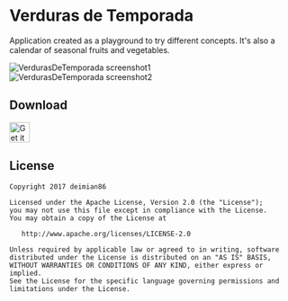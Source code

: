 Verduras de Temporada
=======
Application created as a playground to try different concepts. It's also a calendar of seasonal fruits and vegetables.

![VerdurasDeTemporada screenshot1](https://raw.githubusercontent.com/deimian86/VerdurasDeTemporada/master/screenshot1.png)
![VerdurasDeTemporada screenshot2](https://raw.githubusercontent.com/deimian86/VerdurasDeTemporada/master/screenshot2.png)

Download
--------

<a href="https://play.google.com/store/apps/details?id=com.deimian86.verdurasdetemporada"><img alt="Get it on Google Play" src="https://play.google.com/intl/en_us/badges/images/generic/en-play-badge.png" height=36px /></a>

License
--------

    Copyright 2017 deimian86

    Licensed under the Apache License, Version 2.0 (the "License");
    you may not use this file except in compliance with the License.
    You may obtain a copy of the License at

       http://www.apache.org/licenses/LICENSE-2.0

    Unless required by applicable law or agreed to in writing, software
    distributed under the License is distributed on an "AS IS" BASIS,
    WITHOUT WARRANTIES OR CONDITIONS OF ANY KIND, either express or implied.
    See the License for the specific language governing permissions and
    limitations under the License.
